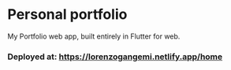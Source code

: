 # Personal portfolio

My Portfolio web app, built entirely in Flutter for web.

### Deployed at: https://lorenzogangemi.netlify.app/home
